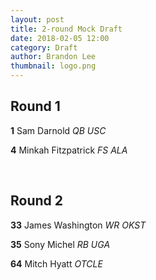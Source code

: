```yaml
---
layout: post
title: 2-round Mock Draft
date: 2018-02-05 12:00
category: Draft
author: Brandon Lee
thumbnail: logo.png
---
```


## Round 1
**1**  Sam Darnold  _QB  USC_

**4**  Minkah Fitzpatrick  _FS ALA_

<BR>

## Round 2
**33**  James Washington  _WR OKST_

**35**  Sony Michel  _RB UGA_

**64** Mitch Hyatt  _OTCLE_
